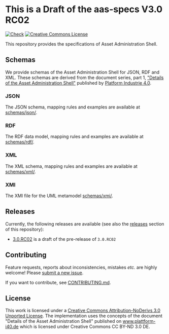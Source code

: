 # This is a Draft of the aas-specs V3.0 RC02

[![Check](
https://github.com/admin-shell-io/aas-specs/workflows/Check/badge.svg
)](
https://github.com/admin-shell-io/aas-specs/actions?query=workflow%3ACheck
)
[![Creative Commons License](
https://i.creativecommons.org/l/by-nd/3.0/88x31.png
)](
http://creativecommons.org/licenses/by-nd/3.0/
)

This repository provides the specifications of Asset Administration Shell.

## Schemas

We provide schemas of the Asset Administration Shell for JSON, RDF and XML. 
These schemas are derived from the document series, part 1,
["Details of the Asset Administration Shell"](
https://www.plattform-i40.de/PI40/Redaktion/EN/Standardartikel/specification-administrationshell.html
) published by [Platform Industrie 4.0](http://www.plattform-i40.de).

### JSON

The JSON schema, mapping rules and examples are available at
[schemas/json/](schemas/json/).

### RDF

The RDF data model, mapping rules and examples are available at [schemas/rdf/](schemas/rdf/).

### XML

The XML schema, mapping rules and examples are available at [schemas/xml/](schemas/xml/).

### XMI

The XMI file for the UML metamodel [schemas/xmi/](schemas/xmi/).

## Releases

Currently, the following releases are available (see also the [releases](https://github.com/admin-shell-io/aas-specs/releases) section of this repository):
* [3.0.RC02](https://github.com/admin-shell-io/aas-specs/releases/tag/v3.0.2.RC01) is a draft of the pre-release of `3.0.RC02`


## Contributing

Feature requests, reports about inconsistencies, mistakes *etc.* are highly
welcome! Please [submit a new issue](
https://github.com/admin-shell-io/aas-specs/issues/new
).

If you want to contribute, see [CONTRIBUTING.md](CONTRIBUTING.md).

## License

This work is licensed under a [Creative Commons Attribution-NoDerivs 3.0 Unported License](
http://creativecommons.org/licenses/by-nd/3.0/). The implementation uses the concepts of the
document "Details of the Asset Administration Shell" published on www.plattform-i40.de
which is licensed under Creative Commons CC BY-ND 3.0 DE.
